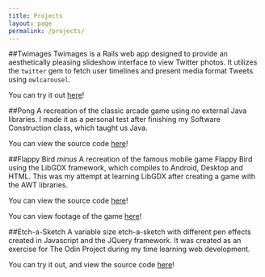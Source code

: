 ```yaml
---
title: Projects
layout: page
permalink: /projects/
---
```


##Twimages
Twimages is a Rails web app designed to provide an aesthetically pleasing slideshow interface to view Twitter photos. It utilizes the `twitter` gem to fetch user timelines and present media format Tweets using `owlcarousel`.

You can try it out [here](http://twimages.herokuapp.com/)!

##Pong
A recreation of the classic arcade game using no external Java libraries. I made it as a personal test after finishing my Software Construction class, which taught us Java.

You can view the source code [here](https://github.com/toashel/Pong)!

##Flappy Bird _minus_
A recreation of the famous mobile game Flappy Bird using the LibGDX framework, which compiles to Android, Desktop and HTML. This was my attempt at learning LibGDX after creating a game with the AWT libraries.

You can view the source code [here](https://github.com/toashel/Flappy)!

You can view footage of the game [here](https://gfycat.com/AdmirablePrestigiousBird)!

##Etch-a-Sketch
A variable size etch-a-sketch with different pen effects created in Javascript and the JQuery framework. It was created as an exercise for The Odin Project during my time learning web development.

You can try it out, and view the source code [here](http://htmlpreview.github.io/?https://github.com/toashel/etch-a-sketch/blob/master/index.html)!



